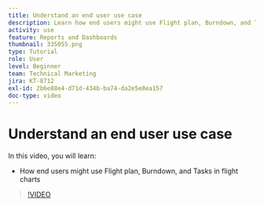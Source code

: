 ```yaml
---
title: Understand an end user use case
description: Learn how end users might use Flight plan, Burndown, and Tasks in flight charts, in [!UICONTROL Enhanced Analytics].
activity: use
feature: Reports and Dashboards
thumbnail: 335055.png
type: Tutorial
role: User
level: Beginner
team: Technical Marketing
jira: KT-8712
exl-id: 2b6e88e4-d71d-434b-ba74-da2e5e8ea157
doc-type: video
---
```

# Understand an end user use case

In this video, you will learn:

* How end users might use Flight plan, Burndown, and Tasks in flight charts

>[!VIDEO](https://video.tv.adobe.com/v/335055/?quality=12&learn=on)
